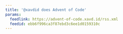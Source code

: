 ```yaml
---
title: '@xavdid does Advent of Code'
params:
  feedlink: https://advent-of-code.xavd.id/rss.xml
  feedid: ebb6f996ca3f87ebd3c6ee1d0159310c
---
```

